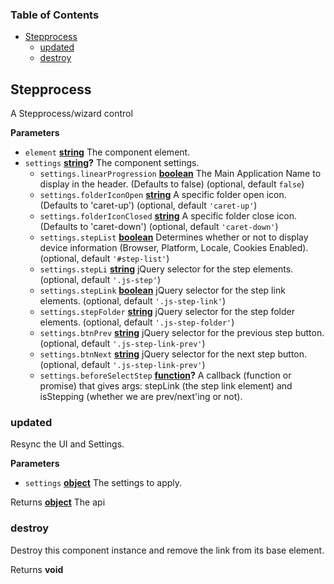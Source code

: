 <!-- Generated by documentation.js. Update this documentation by updating the source code. -->

### Table of Contents

-   [Stepprocess][1]
    -   [updated][2]
    -   [destroy][3]

## Stepprocess

A Stepprocess/wizard control

**Parameters**

-   `element` **[string][4]** The component element.
-   `settings` **[string][4]?** The component settings.
    -   `settings.linearProgression` **[boolean][5]** The Main Application Name to display
        in the header. (Defaults to false) (optional, default `false`)
    -   `settings.folderIconOpen` **[string][4]** A specific folder open icon. (Defaults to 'caret-up') (optional, default `'caret-up'`)
    -   `settings.folderIconClosed` **[string][4]** A specific folder close icon. (Defaults to 'caret-down') (optional, default `'caret-down'`)
    -   `settings.stepList` **[boolean][5]** Determines whether or not to display device
        information (Browser, Platform, Locale, Cookies Enabled). (optional, default `'#step-list'`)
    -   `settings.stepLi` **[string][4]** jQuery selector for the step elements. (optional, default `'.js-step'`)
    -   `settings.stepLink` **[boolean][5]** jQuery selector for the step link elements. (optional, default `'.js-step-link'`)
    -   `settings.stepFolder` **[string][4]** jQuery selector for the step folder elements. (optional, default `'.js-step-folder'`)
    -   `settings.btnPrev` **[string][4]** jQuery selector for the previous step button. (optional, default `'.js-step-link-prev'`)
    -   `settings.btnNext` **[string][4]** jQuery selector for the next step button. (optional, default `'.js-step-link-prev'`)
    -   `settings.beforeSelectStep` **[function][6]?** A callback (function or promise)
        that gives args: stepLink (the step link element) and isStepping
        (whether we are prev/next'ing or not).

### updated

Resync the UI and Settings.

**Parameters**

-   `settings` **[object][7]** The settings to apply.

Returns **[object][7]** The api

### destroy

Destroy this component instance and remove the link from its base element.

Returns **void** 

[1]: #stepprocess

[2]: #updated

[3]: #destroy

[4]: https://developer.mozilla.org/docs/Web/JavaScript/Reference/Global_Objects/String

[5]: https://developer.mozilla.org/docs/Web/JavaScript/Reference/Global_Objects/Boolean

[6]: https://developer.mozilla.org/docs/Web/JavaScript/Reference/Statements/function

[7]: https://developer.mozilla.org/docs/Web/JavaScript/Reference/Global_Objects/Object
